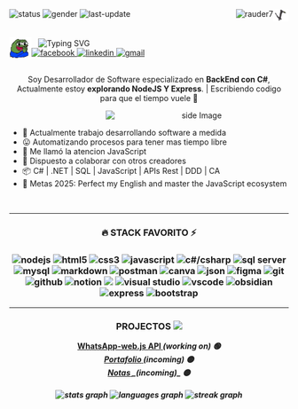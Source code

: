 <!-- BADGES TOP -->
<div align="left">
  <img alt="status" src="https://img.shields.io/badge/estado-🟢_on-lightgrey"/>
  <img alt="gender" src="https://img.shields.io/badge/genero-%F0%9F%A4%B5-lightgrey"/>
  <img alt="last-update" src="https://img.shields.io/badge/ultima_actualizacion-%F0%9F%93%85_1/20/25-blue"/>
  <img align="right" src="https://raw.githubusercontent.com/rauder7/rauder7/master/Assets/dragon_dancing.gif" alt="dragon-dancing"width="28"/>
  <img align="right" src="https://komarev.com/ghpvc/?username=rauder7&label=Vistas%20de%20perfil&color=40E0D0&style=flat" alt="rauder7" />
</div>
</br>
</br>

<!-- SALUDO -->
<div>
  <img src="https://raw.githubusercontent.com/rauder7/rauder7/master/Assets/peepoClap-2x.gif" alt="pepo-clap" align="left" width="40"/>
  &nbsp;&nbsp;
  <img align="center" src="https://readme-typing-svg.herokuapp.com?font=Fira+Code&weight=600&size=28&pause=1000&color=1E90FF&vCenter=true&width=600&lines=Hola!%F0%9F%91%8B;Mi+nombre+es+Jeremy...;Pero+aqui+puedes+llamarme+Rauder%F0%9F%98%BC" alt="Typing SVG" />
</div>

<!-- SOCIAL LINK -->
<div>
  <a href='https://www.facebook.com/profile.php?id=100052069482378' target="_blank"><img alt='facebook' src='https://img.shields.io/badge/Facebook-100000?style=flat-square&logo=facebook&logoColor=FFFEFE&labelColor=316FF6&color=316FF6'/>
  </a>
  <a href='https://www.linkedin.com/in/jeremy-cordova-281946242' target="_blank">
    <img alt='linkedin' src='https://img.shields.io/badge/💼_LinkedIn-100000?style=flat-square&logo=&logoColor=FFFEFE&labelColor=0e76a8&color=0e76a8'/>
  </a>
  <a href='mailto:jeremy.jesus.tauro07@gmail.com' target="_blank">
    <img alt='gmail' src='https://img.shields.io/badge/jeremy.jesus.tauro07@gmail.com-100000?style=flat&logo=gmail&logoColor=C71610&labelColor=FFFEFE&color=f2a60c'/>
  </a>
</div>
</br>

<!-- INTRODUCCION -->
<div align="center">
  <p>Soy Desarrollador de Software especializado en <strong>BackEnd con C#</strong>, Actualmente estoy <strong>explorando NodeJS Y Express</strong>. | Escribiendo codigo para que el tiempo vuele 🚀</p>

<!-- GIF GATO -->
  <img align='right' src="https://media0.giphy.com/media/v1.Y2lkPTc5MGI3NjExMWV1cnpyYmQ0ZzB4NnlvbGRyNG9kbDZiNnI5NHZvYjlreGQ2YWV3NSZlcD12MV9pbnRlcm5hbF9naWZfYnlfaWQmY3Q9Zw/MDJ9IbxxvDUQM/giphy.gif" width='330' alt="side Image" align="right" height="auto"> 
&nbsp;&nbsp;&nbsp;&nbsp;

<!-- INFORMACION ADICIONAL -->
  <ul align="left">
    <li>💼 Actualmente trabajo desarrollando software a medida</li>
    <li>😛 Automatizando procesos para tener mas tiempo libre</li>
    <li>🌱 Me llamó la atencion JavaScript</li>
    <li>👥 Dispuesto a colaborar con otros creadores</li>
    <li>📦 C# | .NET | SQL | JavaScript | APIs Rest | DDD | CA </li>
    <li>🥅 Metas 2025: Perfect my English and master the JavaScript ecosystem</li>
  </ul>
</div>
</br>

- --
<!-- STACK FAVORITO -->
<div align="center">
  <h3>🔥 STACK FAVORITO ⚡<h3>
  <img title="nodejs" height="35" src="https://skillicons.dev/icons?i=nodejs" /> 
  <img title="html5" height="35" src="https://cdn.jsdelivr.net/gh/devicons/devicon@latest/icons/html5/html5-original.svg" />
  <img title="css3" height="35" src="https://cdn.jsdelivr.net/gh/devicons/devicon@latest/icons/css3/css3-original.svg" />
  <img title="javascript" height="35"  src="https://skillicons.dev/icons?i=javascript" />
  <img title="c#/csharp" height="35"  src="https://cdn.jsdelivr.net/gh/devicons/devicon@latest/icons/csharp/csharp-original.svg" />
  <img title="sql server" height="35" src="https://cdn.jsdelivr.net/gh/devicons/devicon@latest/icons/microsoftsqlserver/microsoftsqlserver-original.svg" />
  <img title="mysql" height="35" src="https://cdn.jsdelivr.net/gh/devicons/devicon@latest/icons/mysql/mysql-original.svg" />
  <img title="markdown" height="35" src="https://skillicons.dev/icons?i=markdown" /> 
  <img title="postman" height="35" src="https://cdn.jsdelivr.net/gh/devicons/devicon@latest/icons/postman/postman-original.svg" /> 
  <img title="canva" height="35" src="https://cdn.jsdelivr.net/gh/devicons/devicon@latest/icons/canva/canva-original.svg" />
  <img title="json" height="35" src="https://cdn.jsdelivr.net/gh/devicons/devicon@latest/icons/json/json-original.svg" />     
  <img title="figma" height="35" src="https://cdn.jsdelivr.net/gh/devicons/devicon@latest/icons/figma/figma-original.svg" />                        
  <img title="git" height="35" src="https://cdn.jsdelivr.net/gh/devicons/devicon@latest/icons/git/git-original.svg" />
  <img title="github" height="35" src="https://cdn.jsdelivr.net/gh/devicons/devicon@latest/icons/github/github-original.svg" />
  <img title="notion" height="35" src="https://cdn.jsdelivr.net/gh/devicons/devicon@latest/icons/notion/notion-original.svg" />
  <img titile="dotnet" height="35" src="https://skillicons.dev/icons?i=dotnet" />
  <img title="visual studio" height="35" src="https://cdn.jsdelivr.net/gh/devicons/devicon@latest/icons/visualstudio/visualstudio-original.svg" />
  <img title="vscode" height="35" src="https://cdn.jsdelivr.net/gh/devicons/devicon@latest/icons/vscode/vscode-original.svg" />     
  <img title="obsidian" height="35" src="https://skillicons.dev/icons?i=obsidian" />       
  <img title="express" height="35" src="https://skillicons.dev/icons?i=express" />
  <img title="bootstrap" height="35" src="https://skillicons.dev/icons?i=bootstrap" />  
</div>
    
- --

  <div align="center">
    <h3>PROJECTOS 
    <img width="30" src="https://fonts.gstatic.com/s/e/notoemoji/latest/1f3af/512.gif"/>
    </h2>
    <div>
      <a href="https://github.com/tu-repositorio">
      <strong>WhatsApp-web.js API<strong>
      </a> <i>(working on) 🟢<i>
    </div>
    <div>
      <a href="#">
      <strong>Portafolio<strong>
      </a><i>(incoming) 🟡<i>
    </div>
    <div>
      <a href="#">
      <strong>Notas<strong>
      </a><i>_(incoming)_ 🟡<i>
    </div>
  </div>
</br>

<!-- STATS -->

<div align="center">
  <img src="https://github-readme-stats.vercel.app/api?username=Rauder7&hide_title=true&hide_rank=false&show_icons=true&include_all_commits=true&count_private=true&disable_animations=false&theme=aura&locale=es&hide_border=true&order=1" height="150" alt="stats graph"  />
  <img src="https://github-readme-stats.vercel.app/api/top-langs?username=Rauder7&locale=es&hide_title=false&layout=compact&card_width=320&langs_count=4&theme=aura&hide_border=true&order=2" height="150" alt="languages graph"  />
  <img src="https://streak-stats.demolab.com?user=Rauder7&locale=es&mode=daily&theme=aura&hide_border=true&border_radius=5&order=3" height="150" alt="streak graph"  />
</div>


